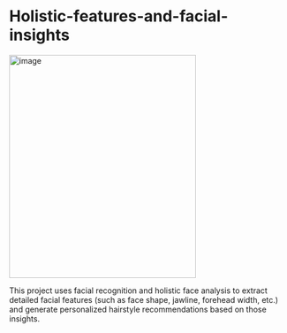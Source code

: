 # Holistic-features-and-facial-insights

<img width="338" height="403" alt="image" src="https://github.com/user-attachments/assets/0b1fb15f-fbf6-42e2-b0e4-5c0a9bba195f" />

This project uses facial recognition and holistic face analysis to extract detailed facial features (such as face shape, jawline, forehead width, etc.) and generate personalized hairstyle recommendations based on those insights.
